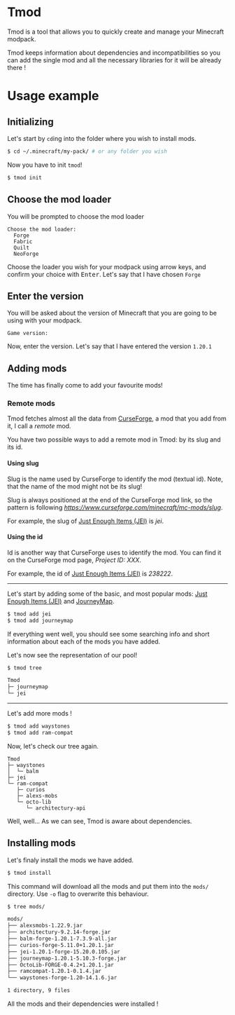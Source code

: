 # Tmod

Tmod is a tool that allows you to quickly create and manage your Minecraft modpack.

Tmod keeps information about dependencies and incompatibilities so you can add the single mod and all the necessary libraries for it will be already there !

# Usage example

## Initializing
Let's start by `cd`ing into the folder where you wish to install mods.

```sh
$ cd ~/.minecraft/my-pack/ # or any folder you wish
```

Now you have to init `tmod`!

```sh
$ tmod init
```

## Choose the mod loader
You will be prompted to choose the mod loader

```
Choose the mod loader:
  Forge
  Fabric
  Quilt
  NeoForge
```

Choose the loader you wish for your modpack using arrow keys, and confirm your choice with <kbd>Enter</kbd>. Let's say that I have chosen `Forge`

## Enter the version
You will be asked about the version of Minecraft that you are going to be using with your modpack.

`Game version:`

Now, enter the version. Let's say that I have entered the version `1.20.1`

## Adding mods

The time has finally come to add your favourite mods!

### Remote mods

Tmod fetches almost all the data from [CurseForge](https://www.curseforge.com/), a mod that you add from it, I call a _remote_ mod.

You have two possible ways to add a remote mod in Tmod: by its slug and its id.

#### Using slug

Slug is the name used by CurseForge to identify the mod (textual id). Note, that the name of the mod might not be its slug!

Slug is always positioned at the end of the CurseForge mod link, so the pattern is following _https://www.curseforge.com/minecraft/mc-mods/slug_.

For example, the slug of [Just Enough Items (JEI)](https://www.curseforge.com/minecraft/mc-mods/jei) is _jei_.

#### Using the id

Id is another way that CurseForge uses to identify the mod. You can find it on the CurseForge mod page, _Project ID: XXX_.

For example, the id of [Just Enough Items (JEI)](https://www.curseforge.com/minecraft/mc-mods/jei) is _238222_.

***

Let's start by adding some of the basic, and most popular mods: [Just Enough Items (JEI)](https://www.curseforge.com/minecraft/mc-mods/jei) and [JourneyMap](https://www.curseforge.com/minecraft/mc-mods/journeymap).

```sh
$ tmod add jei
$ tmod add journeymap
```

If everything went well, you should see some searching info and short information about each of the mods you have added.

Let's now see the representation of our pool!

```sh
$ tmod tree

Tmod
├─ journeymap
└─ jei
```

***

Let's add more mods !

```sh
$ tmod add waystones
$ tmod add ram-compat
```

Now, let's check our tree again.

```
Tmod
├─ waystones
│  └─ balm
├─ jei
└─ ram-compat
   ├─ curios
   ├─ alexs-mobs
   └─ octo-lib
      └─ architectury-api
```

Well, well... As we can see, Tmod is aware about dependencies.

## Installing mods
Let's finaly install the mods we have added.

```sh
$ tmod install
```

This command will download all the mods and put them into the `mods/` directory. Use `-o` flag to overwrite this behaviour.

```sh
$ tree mods/

mods/
├── alexsmobs-1.22.9.jar
├── architectury-9.2.14-forge.jar
├── balm-forge-1.20.1-7.3.9-all.jar
├── curios-forge-5.11.0+1.20.1.jar
├── jei-1.20.1-forge-15.20.0.105.jar
├── journeymap-1.20.1-5.10.3-forge.jar
├── OctoLib-FORGE-0.4.2+1.20.1.jar
├── ramcompat-1.20.1-0.1.4.jar
└── waystones-forge-1.20-14.1.6.jar

1 directory, 9 files
```

All the mods and their dependencies were installed !
